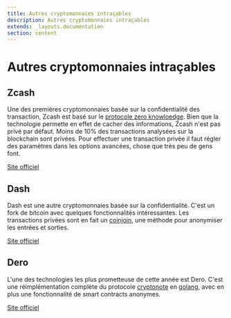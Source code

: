 ```yaml
---
title: Autres cryptomonnaies intraçables
description: Autres cryptomonnaies intraçables
extends: _layouts.documentation
section: content
---
```


# Autres cryptomonnaies intraçables

## Zcash

Une des premières cryptomonnaies basée sur la confidentialité des transaction, Zcash est basé sur le <a href="https://fr.wikipedia.org/wiki/Preuve_%C3%A0_divulgation_nulle_de_connaissance" target="_blank">protocole zero knowloedge</a>. Bien que la technologie permette en effet de cacher des informations, Zcash n'est pas privé par défaut. Moins de 10% des transactions analysées sur la blockchain sont privées.
Pour effectuer une transaction privée il faut régler des paramètres dans les options avancées, chose que très peu de gens font.

<a href="https://z.cash/" target="_blank">Site officiel</a>

## Dash

Dash est une autre cryptomonnaies basée sur la confidentialité. C'est un fork de bitcoin avec quelques fonctionnalités intéressantes. Les transactions privées sont en fait un <a href="https://en.bitcoin.it/wiki/CoinJoin" target="_blank">coinjoin</a>, une méthode pour anonymiser les entrées et sorties.

<a href="https://www.dash.org/" target="_blank">Site officiel</a>

## Dero

L'une des technologies les plus prometteuse de cette année est Dero. C'est une réimplémentation complète du protocole <a href="https://cryptonote.org/">cryptonote</a> en <a href="https://golang.org/">golang</a>, avec en plus une fonctionnalité de smart contracts anonymes.

<a href="https://dero.io/" target="_blank">Site officiel</a>

